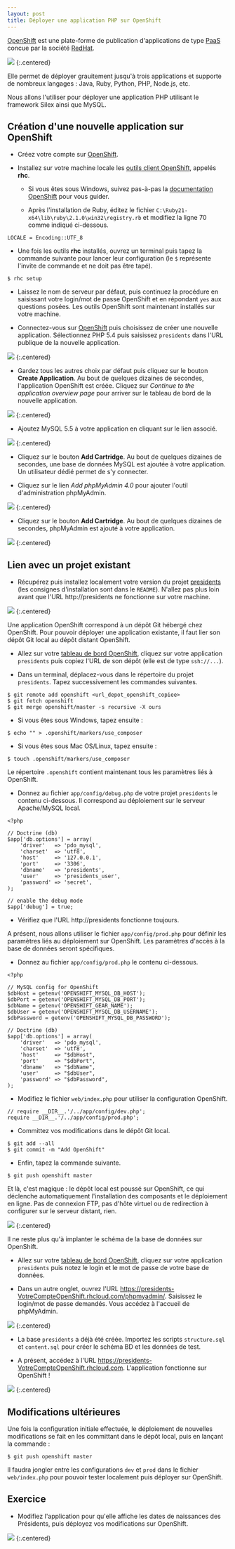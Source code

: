```yaml
---
layout: post
title: Déployer une application PHP sur OpenShift
---
```


[OpenShift](https://www.openshift.com) est une plate-forme de publication d'applications de type [PaaS](https://fr.wikipedia.org/wiki/Plate-forme_en_tant_que_service) concue par la société [RedHat](http://www.redhat.com/). 

![](../assets/openshift/openshift-logo.png)
{:.centered}

Elle permet de déployer grauitement jusqu'à trois applications et supporte de nombreux langages : Java, Ruby, Python, PHP, Node.js, etc. 

Nous allons l'utiliser pour déployer une application PHP utilisant le framework Silex ainsi que MySQL.

## Création d'une nouvelle application sur OpenShift

* Créez votre compte sur [OpenShift](https://www.openshift.com/app/account).

* Installez sur votre machine locale les [outils client OpenShift](https://developers.openshift.com/en/managing-client-tools.html), appelés **rhc**.

    * Si vous êtes sous Windows, suivez pas-à-pas la [documentation OpenShift](https://developers.openshift.com/en/getting-started-windows.html) pour vous guider.

    * Après l'installation de Ruby, éditez le fichier `C:\Ruby21-x64\lib\ruby\2.1.0\win32\registry.rb` et modifiez la ligne 70 comme indiqué ci-dessous.

~~~
LOCALE = Encoding::UTF_8
~~~

* Une fois les outils **rhc** installés, ouvrez un terminal puis tapez la commande suivante pour lancer leur configuration (le `$` représente l'invite de commande et ne doit pas être tapé).

~~~
$ rhc setup
~~~    

* Laissez le nom de serveur par défaut, puis continuez la procédure en saisissant votre login/mot de passe OpenShift et en répondant `yes` aux questions posées. Les outils OpenShift sont maintenant installés sur votre machine.

* Connectez-vous sur [OpenShift](https://openshift.redhat.com/app/login) puis choisissez de créer une nouvelle application. Sélectionnez PHP 5.4 puis saisissez `presidents` dans l'URL publique de la nouvelle application. 

![](../assets/openshift/create-new-app.png)
{:.centered}

* Gardez tous les autres choix par défaut puis cliquez sur le bouton **Create Application**. Au bout de quelques dizaines de secondes, l'application OpenShift est créée. Cliquez sur *Continue to the application overview page* pour arriver sur le tableau de bord de la nouvelle application.

![](../assets/openshift/app-overview.png)
{:.centered}

* Ajoutez MySQL 5.5 à votre application en cliquant sur le lien associé.

![](../assets/openshift/add-mysql.png)
{:.centered}

* Cliquez sur le bouton **Add Cartridge**. Au bout de quelques dizaines de secondes, une base de données MySQL est ajoutée à votre application. Un utilisateur dédié permet de s'y connecter. 

* Cliquez sur le lien *Add phpMyAdmin 4.0* pour ajouter l'outil d'administration phpMyAdmin.

![](../assets/openshift/add-phpmyadmin.png)
{:.centered}

* Cliquez sur le bouton **Add Cartridge**. Au bout de quelques dizaines de secondes, phpMyAdmin est ajouté à votre application.

![](../assets/openshift/app-ready.png)
{:.centered}

## Lien avec un projet existant

* Récupérez puis installez localement votre version du projet [presidents](https://github.com/lmdsio-slam5/presidents) (les consignes d'installation sont dans le `README`). N'allez pas plus loin avant que l'URL http://presidents ne fonctionne sur votre machine.

![](../assets/openshift/presidents_localhost.png)
{:.centered}

Une application OpenShift correspond à un dépôt Git hébergé chez OpenShift. Pour pouvoir déployer une application existante, il faut lier son dépôt Git local au dépôt distant OpenShift.

* Allez sur votre [tableau de bord OpenShift](https://openshift.redhat.com/app/console/applications), cliquez sur votre application `presidents` puis copiez l'URL de son dépôt (elle est de type `ssh://...`). 

* Dans un terminal, déplacez-vous dans le répertoire du projet `presidents`. Tapez successivement les commandes suivantes.

~~~
$ git remote add openshift <url_depot_openshift_copiee>
$ git fetch openshift
$ git merge openshift/master -s recursive -X ours
~~~

* Si vous êtes sous Windows, tapez ensuite :

~~~
$ echo "" > .openshift/markers/use_composer
~~~

* Si vous êtes sous Mac OS/Linux, tapez ensuite :    

~~~
$ touch .openshift/markers/use_composer
~~~

Le répertoire `.openshift` contient maintenant tous les paramètres liés à OpenShift.

* Donnez au fichier `app/config/debug.php` de votre projet `presidents` le contenu ci-dessous. Il correspond au déploiement sur le serveur Apache/MySQL local.

~~~
<?php

// Doctrine (db)
$app['db.options'] = array(
    'driver'   => 'pdo_mysql',
    'charset'  => 'utf8',
    'host'     => '127.0.0.1',
    'port'     => '3306',
    'dbname'   => 'presidents',
    'user'     => 'presidents_user',
    'password' => 'secret',
);

// enable the debug mode
$app['debug'] = true;
~~~

* Vérifiez que l'URL http://presidents fonctionne toujours.

A présent, nous allons utiliser le fichier `app/config/prod.php` pour définir les paramètres liés au déploiement sur OpenShift. Les paramètres d'accès à la base de données seront spécifiques.

* Donnez au fichier `app/config/prod.php` le contenu ci-dessous.

~~~
<?php

// MySQL config for OpenShift
$dbHost = getenv('OPENSHIFT_MYSQL_DB_HOST');
$dbPort = getenv('OPENSHIFT_MYSQL_DB_PORT');
$dbName = getenv('OPENSHIFT_GEAR_NAME');
$dbUser = getenv('OPENSHIFT_MYSQL_DB_USERNAME');
$dbPassword = getenv('OPENSHIFT_MYSQL_DB_PASSWORD');

// Doctrine (db)
$app['db.options'] = array(
    'driver'   => 'pdo_mysql',
    'charset'  => 'utf8',
    'host'     => "$dbHost",
    'port'     => "$dbPort",
    'dbname'   => "$dbName",
    'user'     => "$dbUser",
    'password' => "$dbPassword",
);
~~~

* Modifiez le fichier `web/index.php` pour utiliser la configuration OpenShift.

~~~
// require __DIR__.'/../app/config/dev.php';
require __DIR__.'/../app/config/prod.php';
~~~

* Committez vos modifications dans le dépôt Git local.

~~~
$ git add --all
$ git commit -m "Add OpenShift"
~~~

* Enfin, tapez la commande suivante.

~~~
$ git push openshift master
~~~

Et là, c'est magique : le dépôt local est poussé sur OpenShift, ce qui déclenche automatiquement l'installation des composants et le déploiement en ligne. Pas de connexion FTP, pas d'hôte virtuel ou de redirection à configurer sur le serveur distant, rien.

![](../assets/openshift/whoa.jpg)
{:.centered}

Il ne reste plus qu'à implanter le schéma de la base de données sur OpenShift.

* Allez sur votre [tableau de bord OpenShift](https://openshift.redhat.com/app/console/applications), cliquez sur votre application `presidents` puis notez le login et le mot de passe de votre base de données.

* Dans un autre onglet, ouvrez l'URL https://presidents-VotreCompteOpenShift.rhcloud.com/phpmyadmin/. Saisissez le login/mot de passe demandés. Vous accédez à l'accueil de phpMyAdmin.

![](../assets/openshift/phpmyadmin.png)
{:.centered}

* La base `presidents` a déjà été créée. Importez les scripts `structure.sql` et `content.sql` pour créer le schéma BD et les données de test.

* A présent, accédez à l'URL https://presidents-VotreCompteOpenShift.rhcloud.com. L'application fonctionne sur OpenShift !

![](../assets/openshift/presidents_openshift.png)
{:.centered}

## Modifications ultérieures

Une fois la configuration initiale effectuée, le déploiement de nouvelles modifications se fait en les committant dans le dépôt local, puis en lançant la commande :

~~~
$ git push openshift master
~~~

Il faudra jongler entre les configurations `dev` et `prod` dans le fichier `web/index.php` pour pouvoir tester localement puis déployer sur OpenShift.

## Exercice

* Modifiez l'application pour qu'elle affiche les dates de naissances des Présidents, puis déployez vos modifications sur OpenShift.

![](../assets/openshift/presidents_years.png)
{:.centered}